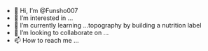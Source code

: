 - 👋 Hi, I’m @Funsho007
- 👀 I’m interested in ... 
- 🌱 I’m currently learning ...topography by building a nutrition label
- 💞️ I’m looking to collaborate on ...
- 📫 How to reach me ...

<!---
Funsho007/Funsho007 is a ✨ special ✨ repository because its `README.md` (this file) appears on your GitHub profile.
You can click the Preview link to take a look at your changes.
--->
